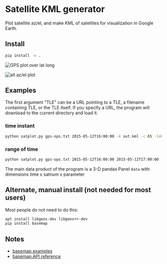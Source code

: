 # Satellite KML generator

Plot satellite az/el, and make KML of satellites for visualization in Google Earth.


## Install

```sh
pip install -e .
```

![GPS plot over lat long](test/gpsconst.png)

![alt az/el plot](test/azel.png)

## Examples

The first argument "TLE" can be a URL pointing to a TLE, a filename containing TLE, or the TLE itself. If you specify a URL, the program will download to the current directory and load it.

### time instant

```sh
python satplot.py gps-ops.txt 2015-05-12T16:00:00 -k out.kml -c 65 -148 0
```

### range of time

```sh
python satplot.py gps-ops.txt 2015-05-12T16:00:00 2015-05-12T17:00:00 -c 65 -148 0
```

The main data product of the program is a 3-D pandas Panel `data` with dimensions time x satnum x parameter

## Alternate, manual install (not needed for most users)

Most people do not need to do this:

```sh
apt install libgeos-dev libgeos++-dev
pip install basemap
```

## Notes

* [basemap examples](http://introtopython.org/visualization_earthquakes.html)
* [basemap API reference](http://matplotlib.org/basemap/)
